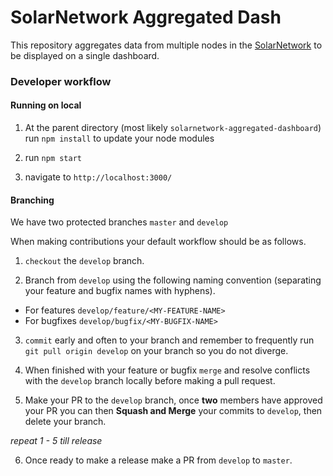 # SolarNetwork Aggregated Dash

This repository aggregates data from multiple nodes in the [SolarNetwork](http://solarnetwork.net/v4/) to be displayed on a single dashboard.

### Developer workflow

#### Running on local

1. At the parent directory (most likely `solarnetwork-aggregated-dashboard`) run `npm install` to update your node modules

2. run `npm start`

3. navigate to `http://localhost:3000/`

#### Branching

We have two protected branches `master` and `develop`

When making contributions your default workflow should be as follows.

1. `checkout` the `develop` branch.

2. Branch from `develop` using the following naming convention (separating your feature and bugfix names with hyphens).

* For features `develop/feature/<MY-FEATURE-NAME>`
* For bugfixes `develop/bugfix/<MY-BUGFIX-NAME>`

3. `commit` early and often to your branch and remember to frequently run `git pull origin develop` on your branch so you do not diverge.

4. When finished with your feature or bugfix `merge` and resolve conflicts with the `develop` branch locally before making a pull request.

5. Make your PR to the `develop` branch, once __two__ members have approved your PR you can then __Squash and Merge__ your commits to `develop`, then delete your branch.

*repeat 1 - 5 till release*

6. Once ready to make a release make a PR from `develop` to `master`.

